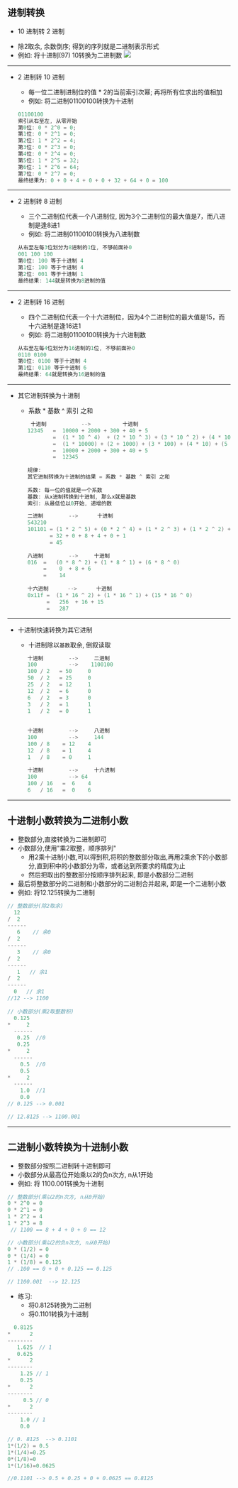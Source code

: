 ## 进制转换

- 10 进制转 2 进制

+ 除2取余, 余数倒序; 得到的序列就是二进制表示形式
+ 例如: 将十进制(97) 10转换为二进制数 
  ![](https://img-blog.csdnimg.cn/img_convert/bf4d5af2fc35c2fffaf62ee00a34c9d2.png)

---

- 2 进制转 10 进制

  - 每一位二进制进制位的值 * 2的当前索引次幂; 再将所有位求出的值相加
  - 例如: 将二进制01100100转换为十进制

  ```c
  01100100
  索引从右至左, 从零开始
  第0位: 0 * 2^0 = 0;
  第1位: 0 * 2^1 = 0;
  第2位: 1 * 2^2 = 4;
  第3位: 0 * 2^3 = 0;
  第4位: 0 * 2^4 = 0;
  第5位: 1 * 2^5 = 32;
  第6位: 1 * 2^6 = 64;
  第7位: 0 * 2^7 = 0;
  最终结果为: 0 + 0 + 4 + 0 + 0 + 32 + 64 + 0 = 100
  ```

------

- 2 进制转 8 进制

  - 三个二进制位代表一个八进制位, 因为3个二进制位的最大值是7，而八进制是逢8进1
  - 例如: 将二进制01100100转换为八进制数

  ```c
  从右至左每3位划分为8进制的1位, 不够前面补0
  001 100 100
  第0位: 100 等于十进制 4
  第1位: 100 等于十进制 4
  第2位: 001 等于十进制 1
  最终结果: 144就是转换为8进制的值
  ```

------

- 2 进制转 16 进制

  - 四个二进制位代表一个十六进制位，因为4个二进制位的最大值是15，而十六进制是逢16进1
  - 例如: 将二进制01100100转换为十六进制数

  ```c
  从右至左每4位划分为16进制的1位, 不够前面补0
  0110 0100
  第0位: 0100 等于十进制 4
  第1位: 0110 等于十进制 6
  最终结果: 64就是转换为16进制的值
  ```

------

- 其它进制转换为十进制

  - 系数 * 基数 ^ 索引 之和

  ```c
      十进制           -->          十进制
     12345   =  10000 + 2000 + 300 + 40 + 5
             =  (1 * 10 ^ 4)  + (2 * 10 ^ 3) + (3 * 10 ^ 2) + (4 * 10 ^ 1) + (5 * 10 ^ 0)
             =  (1 * 10000) + (2 + 1000) + (3 * 100) + (4 * 10) + (5 * 1)
             =  10000 + 2000 + 300 + 40 + 5
             =  12345
     
     规律:
     其它进制转换为十进制的结果 = 系数 * 基数 ^ 索引 之和
     
     系数: 每一位的值就是一个系数 
     基数: 从x进制转换到十进制, 那么x就是基数
     索引: 从最低位以0开始, 递增的数
  ```

  ```c
     二进制        -->      十进制
     543210
     101101 = (1 * 2 ^ 5) + (0 * 2 ^ 4) + (1 * 2 ^ 3) + (1 * 2 ^ 2) + (0 * 2 ^ 1) + (1 * 2 ^ 0)
            = 32 + 0 + 8 + 4 + 0 + 1
            = 45
     
     八进制        -->     十进制
     016  =   (0 * 8 ^ 2) + (1 * 8 ^ 1) + (6 * 8 ^ 0)
          =    0  + 8 + 6
          =    14
     
     十六进制      -->      十进制
     0x11f =  (1 * 16 ^ 2) + (1 * 16 ^ 1) + (15 * 16 ^ 0)
           =   256  + 16 + 15
           =   287
  ```

------

- 十进制快速转换为其它进制

  - 十进制除以`基数`取余, 倒叙读取

  ```c
     十进制        -->     二进制
     100          -->    1100100
     100 / 2   = 50     0
     50  / 2   = 25     0
     25  / 2   = 12     1
     12  / 2   = 6      0
     6   / 2   = 3      0
     3   / 2   = 1      1
     1   / 2   = 0      1
     
     
     十进制        -->     八进制
     100          -->     144
     100 / 8    = 12    4
     12  / 8    = 1     4
     1   / 8    = 0     1
     
     十进制        -->     十六进制
     100          --> 64
     100 / 16   =  6    4
     6   / 16   =  0    6
  ```

------

## 十进制小数转换为二进制小数

- 整数部分,直接转换为二进制即可
- 小数部分,使用"乘2取整，顺序排列"
  - 用2乘十进制小数,可以得到积,将积的整数部分取出,再用2乘余下的小数部分,直到积中的小数部分为零，或者达到所要求的精度为止
  - 然后把取出的整数部分按顺序排列起来, 即是小数部分二进制
- 最后将整数部分的二进制和小数部分的二进制合并起来, 即是一个二进制小数
- 例如: 将12.125转换为二进制

```c
// 整数部分(除2取余)
  12
/  2
------
   6    // 余0
/  2
------
   3    // 余0
/  2
------
   1   // 余1
/  2
------
  0   // 余1
//12 --> 1100
  
// 小数部分(乘2取整数积)
  0.125
*     2
  ------
   0.25  //0
   0.25
*     2
  ------
    0.5  //0
    0.5
*     2
  ------
    1.0  //1
    0.0
// 0.125 --> 0.001

// 12.8125 --> 1100.001
```

------

## 二进制小数转换为十进制小数

- 整数部分按照二进制转十进制即可
- 小数部分从最高位开始乘以2的负n次方, n从1开始
- 例如: 将 1100.001转换为十进制

```c
// 整数部分(乘以2的n次方, n从0开始)
0 * 2^0 = 0
0 * 2^1 = 0
1 * 2^2 = 4
1 * 2^3 = 8
 // 1100 == 8 + 4 + 0 + 0 == 12

// 小数部分(乘以2的负n次方, n从0开始)
0 * (1/2) = 0
0 * (1/4) = 0
1 * (1/8) = 0.125
// .100 == 0 + 0 + 0.125 == 0.125

// 1100.001  --> 12.125
```

- 练习:
  - 将0.8125转换为二进制
  - 将0.1101转换为十进制

```c
  0.8125
*      2
--------
   1.625  // 1
   0.625
*      2
--------
    1.25 // 1
    0.25
*      2
--------
     0.5 // 0
*      2
--------
    1.0 // 1
    0.0

// 0. 8125  --> 0.1101
1*(1/2) = 0.5
1*(1/4)=0.25
0*(1/8)=0
1*(1/16)=0.0625

//0.1101 --> 0.5 + 0.25 + 0 + 0.0625 == 0.8125
```



